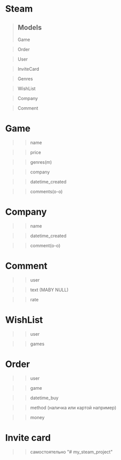 # Steam

> ## Models
> Game

> Order

> User

> InviteCard

> Genres

> WishList

> Company

> Comment

# Game
>> name

>> price

>> genres(m)

>> company

>> datetime_created

>> comments(o-o)


# Company
>> name

>> datetime_created

>> comment(o-o)


# Comment
>> user

>> text (MABY NULL)

>> rate

# WishList
>> user

>> games

# Order
>> user

>> game

>> datetime_buy

>> method (наличка или картой например)

>> money

# Invite card
>> самостоятельно
"# my_steam_project" 
